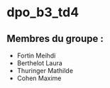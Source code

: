 # dpo_b3_td4

## Membres du groupe :
 - Fortin Meihdi
 - Berthelot Laura
 - Thuringer Mathilde
 - Cohen Maxime
